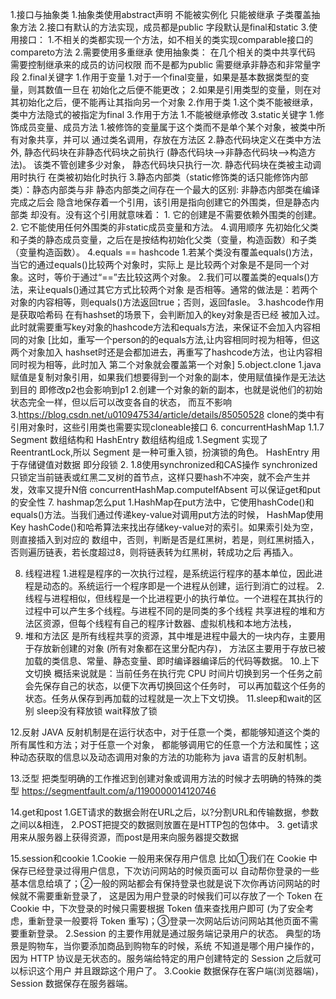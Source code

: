 1.接口与抽象类
    1.抽象类使用abstract声明 不能被实例化 只能被继承 子类覆盖抽象方法
    2.接口有默认的方法实现，成员都是public 字段默认是final和static
    3.使用接口：
        1.不相关的类都实现一个方法，如不相关的类实现comparable接口的
        compareto方法
        2.需要使用多重继承
      使用抽象类：
        在几个相关的类中共享代码
        需要控制继承来的成员的访问权限 而不是都为public
        需要继承非静态和非常量字段
2.final关键字
    1.作用于变量
        1.对于一个final变量，如果是基本数据类型的变量，则其数值一旦在
        初始化之后便不能更改；
        2.如果是引用类型的变量，则在对其初始化之后，便不能再让其指向另一个对象
    2.作用于类
        1.这个类不能被继承，类中方法隐式的被指定为final
    3.作用于方法
        1.不能被继承修改
3.static关键字
    1.修饰成员变量、成员方法
        1.被修饰的变量属于这个类而不是单个某个对象，被类中所有对象共享，并可以
        通过类名调用，存放在方法区
    2.静态代码块定义在类中方法外, 静态代码块在非静态代码块之前执行
    (静态代码块—>非静态代码块—>构造方法)。 该类不管创建多少对象，
    静态代码块只执行一次.
      静态代码块在类被主动调用时执行 在类被初始化时执行
    3.静态内部类（static修饰类的话只能修饰内部类）：静态内部类与非
    静态内部类之间存在一个最大的区别: 非静态内部类在编译完成之后会
    隐含地保存着一个引用，该引用是指向创建它的外围类，但是静态内部类
    却没有。没有这个引用就意味着：
        1. 它的创建是不需要依赖外围类的创建。
        2. 它不能使用任何外围类的非static成员变量和方法。
    4.调用顺序
    先初始化父类和子类的静态成员变量，之后在是按结构初始化父类（变量，构造函数）和子类（变量构造函数）。
4.equals == hashcode
    1.若某个类没有覆盖equals()方法，当它的通过equals()比较两个对象时，实际上
    是比较两个对象是不是同一个对象。这时，等价于通过“==”去比较这两个对象。
    2.我们可以覆盖类的equals()方法，来让equals()通过其它方式比较两个对象
    是否相等。通常的做法是：若两个对象的内容相等，则equals()方法返回true；否则，返回fasle。
    3.hashcode作用是获取哈希码 在有hashset的场景下，会判断加入的key对象是否已经
    被加入过。此时就需要重写key对象的hashcode方法和equals方法，来保证不会加入内容相同的对象
    [比如，重写一个person的的equals方法,让内容相同时视为相等，但这两个对象加入
    hashset时还是会都加进去，再重写了hashcode方法，也让内容相同时视为相等，此时加入
    第二个对象就会覆盖第一个对象]
5.object.clone 
    1.java赋值是复制对象引用，如果我们想要得到一个对象的副本，使用赋值操作是无法达到目的
    即修改p2也会影响到p1
    2.创建一个对象的新的副本，也就是说他们的初始状态完全一样，但以后可以改变各自的状态，
    而互不影响
    3.https://blog.csdn.net/u010947534/article/details/85050528
    clone的类中有引用对象时，这些引用类也需要实现cloneable接口
6. concurrentHashMap
    1.1.7 Segment 数组结构和 HashEntry 数组结构组成
        1.Segment 实现了 ReentrantLock,所以 Segment 是一种可重入锁，扮演锁的角色。
        HashEntry 用于存储键值对数据 即分段锁
    2. 1.8使用synchronized和CAS操作 
    synchronized只锁定当前链表或红黑二叉树的首节点，这样只要hash不冲突，就不会产生并发，效率又提升N倍
    concurrentHashMap.computeIfAbsent 可以保证get和put的安全性
7. hashmap怎么put
    1.HashMap在put方法中，它使用hashCode()和equals()方法。当我们通过传递key-value对调用put方法的时候，
    HashMap使用Key hashCode()和哈希算法来找出存储key-value对的索引。如果索引处为空，则直接插入到对应的
    数组中，否则，判断是否是红黑树，若是，则红黑树插入，否则遍历链表，若长度超过8，则将链表转为红黑树，转成功之后 再插入。

8. 线程进程
    1.进程是程序的一次执行过程，是系统运行程序的基本单位，因此进程是动态的。系统运行一个程序即是一个进程从创建，运行到消亡的过程。
    2.线程与进程相似，但线程是一个比进程更小的执行单位。一个进程在其执行的过程中可以产生多个线程。与进程不同的是同类的多个线程
    共享进程的堆和方法区资源，但每个线程有自己的程序计数器、虚拟机栈和本地方法栈，
9. 堆和方法区
    是所有线程共享的资源，其中堆是进程中最大的一块内存，主要用于存放新创建的对象 (所有对象都在这里分配内存)，
    方法区主要用于存放已被加载的类信息、常量、静态变量、即时编译器编译后的代码等数据。
10.上下文切换
    概括来说就是：当前任务在执行完 CPU 时间片切换到另一个任务之前会先保存自己的状态，以便下次再切换回这个任务时，
    可以再加载这个任务的状态。任务从保存到再加载的过程就是一次上下文切换。
11.sleep和wait的区别 
    sleep没有释放锁 wait释放了锁 

12.反射
    JAVA 反射机制是在运行状态中，对于任意一个类，都能够知道这个类的所有属性和方法；对于任意一个对象，
    都能够调用它的任意一个方法和属性；这种动态获取的信息以及动态调用对象的方法的功能称为 java 语言的反射机制。

13.泛型
    把类型明确的工作推迟到创建对象或调用方法的时候才去明确的特殊的类型
    https://segmentfault.com/a/1190000014120746

14.get和post
    1.GET请求的数据会附在URL之后，以?分割URL和传输数据，参数之间以&相连，
    2.POST把提交的数据则放置在是HTTP包的包体中。
    3. get请求用来从服务器上获得资源，而post是用来向服务器提交数据

15.session和cookie
    1.Cookie 一般用来保存用户信息 比如①我们在 Cookie 中保存已经登录过得用户信息，下次访问网站的时候页面可以
    自动帮你登录的一些基本信息给填了；②一般的网站都会有保持登录也就是说下次你再访问网站的时候就不需要重新登录了，
    这是因为用户登录的时候我们可以存放了一个 Token 在 Cookie 中，下次登录的时候只需要根据 Token 值来查找用户即可
    (为了安全考虑，重新登录一般要将 Token 重写)；③登录一次网站后访问网站其他页面不需要重新登录。
    2.Session 的主要作用就是通过服务端记录用户的状态。 典型的场景是购物车，当你要添加商品到购物车的时候，系统
    不知道是哪个用户操作的，因为 HTTP 协议是无状态的。服务端给特定的用户创建特定的 Session 之后就可以标识这个用户
    并且跟踪这个用户了。
    3.Cookie 数据保存在客户端(浏览器端)，Session 数据保存在服务器端。